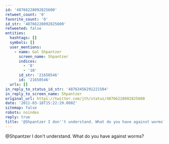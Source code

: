 ```yaml
---
id: '48766228092825600'
retweet_count: '0'
favorite_count: '0'
id_str: '48766228092825600'
retweeted: false
entities:
  hashtags: []
  symbols: []
  user_mentions:
    - name: Gal Shpantzer
      screen_name: Shpantzer
      indices:
        - '0'
        - '10'
      id_str: '21650546'
      id: '21650546'
  urls: []
in_reply_to_status_id_str: '48763456291221504'
in_reply_to_screen_name: Shpantzer
original_url: https://twitter.com/jth/status/48766228092825600
date: '2011-03-18T15:22:29.000Z'
sitemap: false
robots: noindex
reply: true
title: '@Shpantzer I don''t understand. What do you have against worms?'
---
```


@Shpantzer I don't understand. What do you have against worms?